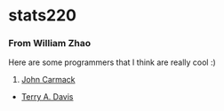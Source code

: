# stats220
### From William Zhao

Here are some programmers that I think are really cool :)
1. [John Carmack](https://en.wikipedia.org/wiki/John_Carmack)
* [Terry A. Davis](https://en.wikipedia.org/wiki/Terry_A._Davis)
   
